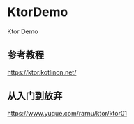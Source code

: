 # KtorDemo
Ktor Demo

## 参考教程
https://ktor.kotlincn.net/

## 从入门到放弃
https://www.yuque.com/rarnu/ktor/ktor01
